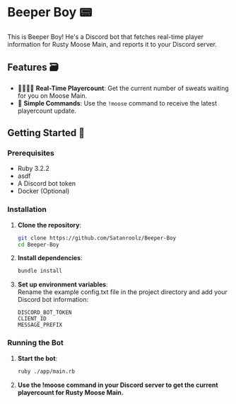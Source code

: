 # Beeper Boy 📟

This is Beeper Boy! He's a Discord bot that fetches real-time player information for Rusty Moose Main, and reports it to your Discord server.

## Features 🗃️

- 👨‍👨‍👧‍👦 **Real-Time Playercount**: Get the current number of sweats waiting for you on Moose Main.
- 💬 **Simple Commands**: Use the `!moose` command to receive the latest playercount update.

## Getting Started 🚀

### Prerequisites

- Ruby 3.2.2
- asdf
- A Discord bot token
- Docker (Optional)

### Installation

1. **Clone the repository**:
   ```bash
   git clone https://github.com/Satanroolz/Beeper-Boy
   cd Beeper-Boy

2. **Install dependencies**:
   ```bash
   bundle install

3. **Set up environment variables**:\
   Rename the example config.txt file in the project directory and add your Discord bot information:
    ```plaintext
    DISCORD_BOT_TOKEN
    CLIENT_ID
    MESSAGE_PREFIX

### Running the Bot

1.	**Start the bot**:
    ```bash
    ruby ./app/main.rb

2.	**Use the !moose command in your Discord server to get the current playercount for Rusty Moose Main.**
